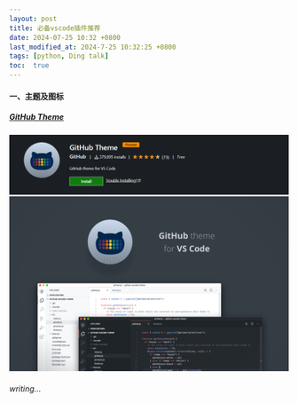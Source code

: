 ```yaml
---
layout: post
title: 必备vscode插件推荐
date: 2024-07-25 10:32 +0800
last_modified_at: 2024-7-25 10:32:25 +0800
tags: [python, Ding talk]
toc:  true
---
```

#### 一、主题及图标
##### [GitHub Theme](https://marketplace.visualstudio.com/items?itemName=GitHub.github-vscode-theme)
![GitHub Theme](/images/必备vscode插件推荐/1.png)
![GitHub Theme](/images/必备vscode插件推荐/2.png)

###### writing...
